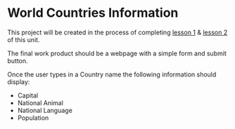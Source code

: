 # World Countries Information

This project will be created in the process of completing [lesson 1](1-hash/README.md) & [lesson 2](2-hashes/README.md) of this unit.

The final work product should be a webpage with a simple form and submit button. 

Once the user types in a Country name the following information should display:

* Capital
* National Animal
* National Language
* Population 